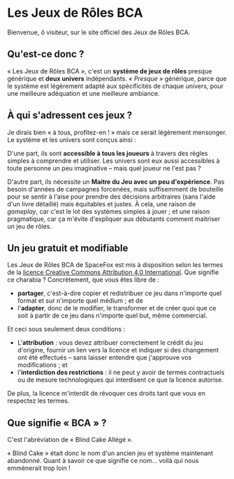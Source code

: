 # Les Jeux de Rôles BCA

Bienvenue, ô visiteur, sur le site officiel des Jeux de Rôles BCA.

## Qu'est-ce donc ?

« Les Jeux de Rôles BCA », c'est un **système de jeux de rôles** presque générique et **deux univers** indépendants. _« Presque »_ générique, parce que le système est légèrement adapté aux spécificités de chaque univers, pour une meilleure adéquation et une meilleure ambiance.

## À qui s'adressent ces jeux ?

Je dirais bien « à tous, profitez-en ! » mais ce serait légèrement mensonger. Le système et les univers sont conçus ainsi :

D'une part, ils sont **accessible à tous les joueurs** à travers des règles simples à comprendre et utiliser. Les univers sont eux aussi accessibles à toute personne un peu imaginative – mais quel joueur ne l'est pas ?

D'autre part, ils nécessite un **Maitre du Jeu avec un peu d'expérience**. Pas besoin d'années de campagnes forcenées, mais suffisemment de bouteille pour se sentir à l'aise pour prendre des décisions arbitraires (sans l'aide d'un livre détaillé) mais équitables et justes. À cela, une raison de _gameplay_, car c'est le lot des systèmes simples à jouer ; et une raison pragmatique, car ça m'évite d'expliquer aux débutants comment maitriser un jeu de rôles.

## Un jeu gratuit et modifiable

<span xmlns:dct="http://purl.org/dc/terms/" property="dct:title">Les Jeux de Rôles BCA</span> de <span xmlns:cc="http://creativecommons.org/ns#" property="cc:attributionName">SpaceFox</span> est mis à disposition selon les termes de la <a rel="license" href="http://creativecommons.org/licenses/by/4.0/">licence Creative Commons Attribution 4.0 International</a>. Que signifie ce charabia ? Concrètement, que vous êtes libre de :

- **partager**, c'est-à-dire copier et redistribuer ce jeu dans n'importe quel format et sur n'importe quel médium ; et de
- l'**adapter**, donc de le modifier, le transformer et de créer quoi que ce soit à partir de ce jeu dans n'importe quel but, même commercial.

Et ceci sous seulement deux conditions :

- L'**attribution** : vous devez attribuer correctement le crédit du jeu d'origine, fournir un lien vers la licence et indiquer si des changement ont été effectués – sans laisser entendre que j'approuve vos modifications ; et 
- l'**interdiction des restrictions** : il ne peut y avoir de termes contractuels ou de mesure technologiques qui interdisent ce que la licence autorise.

De plus, la licence m'interdit de révoquer ces droits tant que vous en respectez les termes.

## Que signifie « BCA » ?

C'est l'abréviation de « Blind Cake Allégé ».

« Blind Cake » était donc le nom d'un ancien jeu et système maintenant abandonné. Quant à savoir ce que signifie ce nom… voilà qui nous emmènerait trop loin !
